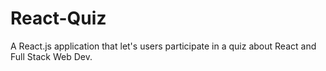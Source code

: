 # React-Quiz
A React.js application that let's users participate in a quiz about React and Full Stack Web Dev.
